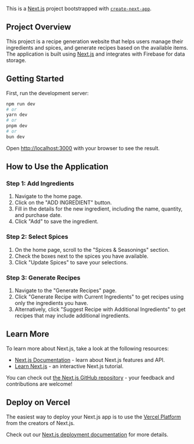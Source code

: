 This is a [Next.js](https://nextjs.org) project bootstrapped with [`create-next-app`](https://nextjs.org/docs/app/api-reference/cli/create-next-app).

## Project Overview

This project is a recipe generation website that helps users manage their ingredients and spices, and generate recipes based on the available items. The application is built using [Next.js](https://nextjs.org) and integrates with Firebase for data storage.

## Getting Started

First, run the development server:

```bash
npm run dev
# or
yarn dev
# or
pnpm dev
# or
bun dev
```

Open [http://localhost:3000](http://localhost:3000) with your browser to see the result.

## How to Use the Application

### Step 1: Add Ingredients

1. Navigate to the home page.
2. Click on the "ADD INGREDIENT" button.
3. Fill in the details for the new ingredient, including the name, quantity, and purchase date.
4. Click "Add" to save the ingredient.

### Step 2: Select Spices

1. On the home page, scroll to the "Spices & Seasonings" section.
2. Check the boxes next to the spices you have available.
3. Click "Update Spices" to save your selections.

### Step 3: Generate Recipes

1. Navigate to the "Generate Recipes" page.
2. Click "Generate Recipe with Current Ingredients" to get recipes using only the ingredients you have.
3. Alternatively, click "Suggest Recipe with Additional Ingredients" to get recipes that may include additional ingredients.

## Learn More

To learn more about Next.js, take a look at the following resources:

- [Next.js Documentation](https://nextjs.org/docs) - learn about Next.js features and API.
- [Learn Next.js](https://nextjs.org/learn) - an interactive Next.js tutorial.

You can check out [the Next.js GitHub repository](https://github.com/vercel/next.js) - your feedback and contributions are welcome!

## Deploy on Vercel

The easiest way to deploy your Next.js app is to use the [Vercel Platform](https://vercel.com/new?utm_medium=default-template&filter=next.js&utm_source=create-next-app&utm_campaign=create-next-app-readme) from the creators of Next.js.

Check out our [Next.js deployment documentation](https://nextjs.org/docs/app/building-your-application/deploying) for more details.
